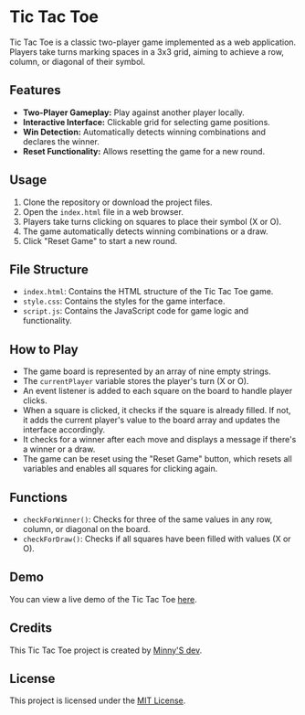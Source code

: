 # Tic Tac Toe

Tic Tac Toe is a classic two-player game implemented as a web application. Players take turns marking spaces in a 3x3 grid, aiming to achieve a row, column, or diagonal of their symbol.

## Features

- **Two-Player Gameplay:** Play against another player locally.
- **Interactive Interface:** Clickable grid for selecting game positions.
- **Win Detection:** Automatically detects winning combinations and declares the winner.
- **Reset Functionality:** Allows resetting the game for a new round.

## Usage

1. Clone the repository or download the project files.
2. Open the `index.html` file in a web browser.
3. Players take turns clicking on squares to place their symbol (X or O).
4. The game automatically detects winning combinations or a draw.
5. Click "Reset Game" to start a new round.

## File Structure

- `index.html`: Contains the HTML structure of the Tic Tac Toe game.
- `style.css`: Contains the styles for the game interface.
- `script.js`: Contains the JavaScript code for game logic and functionality.

## How to Play

- The game board is represented by an array of nine empty strings.
- The `currentPlayer` variable stores the player's turn (X or O).
- An event listener is added to each square on the board to handle player clicks.
- When a square is clicked, it checks if the square is already filled. If not, it adds the current player's value to the board array and updates the interface accordingly.
- It checks for a winner after each move and displays a message if there's a winner or a draw.
- The game can be reset using the "Reset Game" button, which resets all variables and enables all squares for clicking again.

## Functions

- `checkForWinner()`: Checks for three of the same values in any row, column, or diagonal on the board.
- `checkForDraw()`: Checks if all squares have been filled with values (X or O).

## Demo

You can view a live demo of the Tic Tac Toe [here](https://minnys420.github.io/Tic%20Tac%20Toe/index.html).

## Credits

This Tic Tac Toe project is created by [Minny'S dev](https://minnys420.github.io/).

## License

This project is licensed under the [MIT License](LICENSE).
